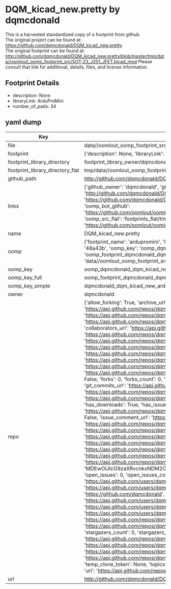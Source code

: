 # DQM_kicad_new.pretty by dqmcdonald  
This is a harvested standardized copy of a footprint from github.  
The original project can be found at:  
https://github.com/dqmcdonald/DQM_kicad_new.pretty  
The original footprint can be found at:
http://github.com/dqmcdonald/DQM_kicad_new.pretty/blob/master/tmp/data//oomlout_oomp_footprint_src/SOT-23_J201_JFET.kicad_mod
Please consult that link for additional, details, files, and license information.  
## Footprint Details
* description: None  
* libraryLink: ArduProMini  
* number_of_pads: 34  
## yaml dump  
| Key | Value |  
| --- | --- |  
| file | data//oomlout_oomp_footprint_src/DQM_kicad_new.pretty/ArduProMini.kicad_mod |  
| footprint | {'description': None, 'libraryLink': 'ArduProMini', 'number_of_pads': 34} |  
| footprint_library_directory | footprint_library_owner/dqmcdonald_DQM_kicad_new.pretty |  
| footprint_library_directory_flat | tmp/data//oomlout_oomp_footprint_src/footprints_flat/dqmcdonald_dqm_kicad_new_ardupromini/working |  
| github_path | http://github.com/dqmcdonald/DQM_kicad_new.pretty/blob/master/tmp/data//oomlout_oomp_footprint_src/ArduProMini.kicad_mod |  
| links | {'github_owner': 'dqmcdonald', 'github_repo_name': 'DQM_kicad_new.pretty', 'github_src': 'http://github.com/dqmcdonald/DQM_kicad_new.pretty/blob/master/tmp/data//oomlout_oomp_footprint_src/SOT-23_J201_JFET.kicad_mod', 'github_src_repo': 'https://github.com/dqmcdonald/DQM_kicad_new.pretty', 'oomp_bot': 'tmp/data//oomlout_oomp_footprint_src/footprints/dqmcdonald_dqm_kicad_new_ardupromini/working', 'oomp_bot_github': 'https://github.com/oomlout/oomlout_oomp_footprint_bot/tree/main/tmp/data//oomlout_oomp_footprint_src/footprints/dqmcdonald_dqm_kicad_new_ardupromini/working', 'oomp_src_flat': 'footprints_flat/tmp/data//oomlout_oomp_footprint_src/footprints_flat/dqmcdonald_dqm_kicad_new_ardupromini/working', 'oomp_src_flat_github': 'https://github.com/oomlout/oomlout_oomp_footprint_src/tree/main/tmp/data//oomlout_oomp_footprint_src/footprints_flat/dqmcdonald_dqm_kicad_new_ardupromini/working'} |  
| name | DQM_kicad_new.pretty |  
| oomp | {'footprint_name': 'ardupromini', 'library_name': 'dqm_kicad_new', 'md5': '48a43b5394439e1a27ba30c9c254cd5e', 'md5_10': '48a43b5394', 'md5_5': '48a43', 'md5_6': '48a43b', 'oomp_key': 'oomp_dqmcdonald_dqm_kicad_new_ardupromini', 'oomp_key_extra': 'oomp_footprint_dqmcdonald_dqm_kicad_new_ardupromini', 'oomp_key_full': 'oomp_footprint_dqmcdonald_dqm_kicad_new_ardupromini_48a43b', 'oomp_key_simple': 'dqmcdonald_dqm_kicad_new_ardupromini', 'original_filename': 'data//oomlout_oomp_footprint_src/DQM_kicad_new.pretty/ArduProMini.kicad_mod', 'owner_name': 'dqmcdonald'} |  
| oomp_key | oomp_dqmcdonald_dqm_kicad_new_ardupromini |  
| oomp_key_full | oomp_footprint_dqmcdonald_dqm_kicad_new_ardupromini |  
| oomp_key_simple | dqmcdonald_dqm_kicad_new_ardupromini |  
| owner | dqmcdonald |  
| repo | {'allow_forking': True, 'archive_url': 'https://api.github.com/repos/dqmcdonald/DQM_kicad_new.pretty/{archive_format}{/ref}', 'archived': False, 'assignees_url': 'https://api.github.com/repos/dqmcdonald/DQM_kicad_new.pretty/assignees{/user}', 'blobs_url': 'https://api.github.com/repos/dqmcdonald/DQM_kicad_new.pretty/git/blobs{/sha}', 'branches_url': 'https://api.github.com/repos/dqmcdonald/DQM_kicad_new.pretty/branches{/branch}', 'clone_url': 'https://github.com/dqmcdonald/DQM_kicad_new.pretty.git', 'collaborators_url': 'https://api.github.com/repos/dqmcdonald/DQM_kicad_new.pretty/collaborators{/collaborator}', 'comments_url': 'https://api.github.com/repos/dqmcdonald/DQM_kicad_new.pretty/comments{/number}', 'commits_url': 'https://api.github.com/repos/dqmcdonald/DQM_kicad_new.pretty/commits{/sha}', 'compare_url': 'https://api.github.com/repos/dqmcdonald/DQM_kicad_new.pretty/compare/{base}...{head}', 'contents_url': 'https://api.github.com/repos/dqmcdonald/DQM_kicad_new.pretty/contents/{+path}', 'contributors_url': 'https://api.github.com/repos/dqmcdonald/DQM_kicad_new.pretty/contributors', 'created_at': '2018-08-06T08:20:31Z', 'default_branch': 'master', 'deployments_url': 'https://api.github.com/repos/dqmcdonald/DQM_kicad_new.pretty/deployments', 'description': 'New format KiCad footprints', 'disabled': False, 'downloads_url': 'https://api.github.com/repos/dqmcdonald/DQM_kicad_new.pretty/downloads', 'events_url': 'https://api.github.com/repos/dqmcdonald/DQM_kicad_new.pretty/events', 'fork': False, 'forks': 0, 'forks_count': 0, 'forks_url': 'https://api.github.com/repos/dqmcdonald/DQM_kicad_new.pretty/forks', 'full_name': 'dqmcdonald/DQM_kicad_new.pretty', 'git_commits_url': 'https://api.github.com/repos/dqmcdonald/DQM_kicad_new.pretty/git/commits{/sha}', 'git_refs_url': 'https://api.github.com/repos/dqmcdonald/DQM_kicad_new.pretty/git/refs{/sha}', 'git_tags_url': 'https://api.github.com/repos/dqmcdonald/DQM_kicad_new.pretty/git/tags{/sha}', 'git_url': 'git://github.com/dqmcdonald/DQM_kicad_new.pretty.git', 'has_discussions': False, 'has_downloads': True, 'has_issues': True, 'has_pages': False, 'has_projects': True, 'has_wiki': True, 'homepage': None, 'hooks_url': 'https://api.github.com/repos/dqmcdonald/DQM_kicad_new.pretty/hooks', 'html_url': 'https://github.com/dqmcdonald/DQM_kicad_new.pretty', 'id': 143697871, 'is_template': False, 'issue_comment_url': 'https://api.github.com/repos/dqmcdonald/DQM_kicad_new.pretty/issues/comments{/number}', 'issue_events_url': 'https://api.github.com/repos/dqmcdonald/DQM_kicad_new.pretty/issues/events{/number}', 'issues_url': 'https://api.github.com/repos/dqmcdonald/DQM_kicad_new.pretty/issues{/number}', 'keys_url': 'https://api.github.com/repos/dqmcdonald/DQM_kicad_new.pretty/keys{/key_id}', 'labels_url': 'https://api.github.com/repos/dqmcdonald/DQM_kicad_new.pretty/labels{/name}', 'language': None, 'languages_url': 'https://api.github.com/repos/dqmcdonald/DQM_kicad_new.pretty/languages', 'license': None, 'merges_url': 'https://api.github.com/repos/dqmcdonald/DQM_kicad_new.pretty/merges', 'milestones_url': 'https://api.github.com/repos/dqmcdonald/DQM_kicad_new.pretty/milestones{/number}', 'mirror_url': None, 'name': 'DQM_kicad_new.pretty', 'network_count': 0, 'node_id': 'MDEwOlJlcG9zaXRvcnkxNDM2OTc4NzE=', 'notifications_url': 'https://api.github.com/repos/dqmcdonald/DQM_kicad_new.pretty/notifications{?since,all,participating}', 'open_issues': 0, 'open_issues_count': 0, 'owner': {'avatar_url': 'https://avatars.githubusercontent.com/u/1847673?v=4', 'events_url': 'https://api.github.com/users/dqmcdonald/events{/privacy}', 'followers_url': 'https://api.github.com/users/dqmcdonald/followers', 'following_url': 'https://api.github.com/users/dqmcdonald/following{/other_user}', 'gists_url': 'https://api.github.com/users/dqmcdonald/gists{/gist_id}', 'gravatar_id': '', 'html_url': 'https://github.com/dqmcdonald', 'id': 1847673, 'login': 'dqmcdonald', 'node_id': 'MDQ6VXNlcjE4NDc2NzM=', 'organizations_url': 'https://api.github.com/users/dqmcdonald/orgs', 'received_events_url': 'https://api.github.com/users/dqmcdonald/received_events', 'repos_url': 'https://api.github.com/users/dqmcdonald/repos', 'site_admin': False, 'starred_url': 'https://api.github.com/users/dqmcdonald/starred{/owner}{/repo}', 'subscriptions_url': 'https://api.github.com/users/dqmcdonald/subscriptions', 'type': 'User', 'url': 'https://api.github.com/users/dqmcdonald'}, 'private': False, 'pulls_url': 'https://api.github.com/repos/dqmcdonald/DQM_kicad_new.pretty/pulls{/number}', 'pushed_at': '2018-08-06T08:20:37Z', 'releases_url': 'https://api.github.com/repos/dqmcdonald/DQM_kicad_new.pretty/releases{/id}', 'size': 2, 'ssh_url': 'git@github.com:dqmcdonald/DQM_kicad_new.pretty.git', 'stargazers_count': 0, 'stargazers_url': 'https://api.github.com/repos/dqmcdonald/DQM_kicad_new.pretty/stargazers', 'statuses_url': 'https://api.github.com/repos/dqmcdonald/DQM_kicad_new.pretty/statuses/{sha}', 'subscribers_count': 2, 'subscribers_url': 'https://api.github.com/repos/dqmcdonald/DQM_kicad_new.pretty/subscribers', 'subscription_url': 'https://api.github.com/repos/dqmcdonald/DQM_kicad_new.pretty/subscription', 'svn_url': 'https://github.com/dqmcdonald/DQM_kicad_new.pretty', 'tags_url': 'https://api.github.com/repos/dqmcdonald/DQM_kicad_new.pretty/tags', 'teams_url': 'https://api.github.com/repos/dqmcdonald/DQM_kicad_new.pretty/teams', 'temp_clone_token': None, 'topics': [], 'trees_url': 'https://api.github.com/repos/dqmcdonald/DQM_kicad_new.pretty/git/trees{/sha}', 'updated_at': '2018-08-06T08:20:39Z', 'url': 'https://api.github.com/repos/dqmcdonald/DQM_kicad_new.pretty', 'visibility': 'public', 'watchers': 0, 'watchers_count': 0, 'web_commit_signoff_required': False} |  
| url | http://github.com/dqmcdonald/DQM_kicad_new.pretty |  

